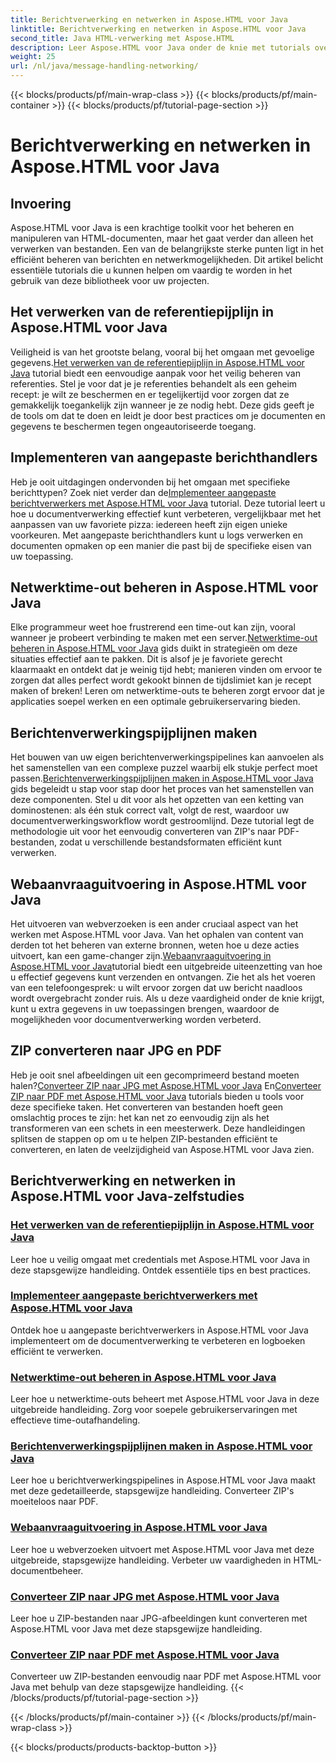 ```yaml
---
title: Berichtverwerking en netwerken in Aspose.HTML voor Java
linktitle: Berichtverwerking en netwerken in Aspose.HTML voor Java
second_title: Java HTML-verwerking met Aspose.HTML
description: Leer Aspose.HTML voor Java onder de knie met tutorials over berichtverwerking, netwerken en meer. Verbeter uw vaardigheden in documentverwerking.
weight: 25
url: /nl/java/message-handling-networking/
---
```


{{< blocks/products/pf/main-wrap-class >}}
{{< blocks/products/pf/main-container >}}
{{< blocks/products/pf/tutorial-page-section >}}

# Berichtverwerking en netwerken in Aspose.HTML voor Java

## Invoering

Aspose.HTML voor Java is een krachtige toolkit voor het beheren en manipuleren van HTML-documenten, maar het gaat verder dan alleen het verwerken van bestanden. Een van de belangrijkste sterke punten ligt in het efficiënt beheren van berichten en netwerkmogelijkheden. Dit artikel belicht essentiële tutorials die u kunnen helpen om vaardig te worden in het gebruik van deze bibliotheek voor uw projecten.

## Het verwerken van de referentiepijplijn in Aspose.HTML voor Java
 Veiligheid is van het grootste belang, vooral bij het omgaan met gevoelige gegevens.[Het verwerken van de referentiepijplijn in Aspose.HTML voor Java](./credentials-pipeline/) tutorial biedt een eenvoudige aanpak voor het veilig beheren van referenties. Stel je voor dat je je referenties behandelt als een geheim recept: je wilt ze beschermen en er tegelijkertijd voor zorgen dat ze gemakkelijk toegankelijk zijn wanneer je ze nodig hebt. Deze gids geeft je de tools om dat te doen en leidt je door best practices om je documenten en gegevens te beschermen tegen ongeautoriseerde toegang.

## Implementeren van aangepaste berichthandlers
 Heb je ooit uitdagingen ondervonden bij het omgaan met specifieke berichttypen? Zoek niet verder dan de[Implementeer aangepaste berichtverwerkers met Aspose.HTML voor Java](./custom-message-handler/) tutorial. Deze tutorial leert u hoe u documentverwerking effectief kunt verbeteren, vergelijkbaar met het aanpassen van uw favoriete pizza: iedereen heeft zijn eigen unieke voorkeuren. Met aangepaste berichthandlers kunt u logs verwerken en documenten opmaken op een manier die past bij de specifieke eisen van uw toepassing. 

## Netwerktime-out beheren in Aspose.HTML voor Java
 Elke programmeur weet hoe frustrerend een time-out kan zijn, vooral wanneer je probeert verbinding te maken met een server.[Netwerktime-out beheren in Aspose.HTML voor Java](./network-timeout/) gids duikt in strategieën om deze situaties effectief aan te pakken. Dit is alsof je je favoriete gerecht klaarmaakt en ontdekt dat je weinig tijd hebt; manieren vinden om ervoor te zorgen dat alles perfect wordt gekookt binnen de tijdslimiet kan je recept maken of breken! Leren om netwerktime-outs te beheren zorgt ervoor dat je applicaties soepel werken en een optimale gebruikerservaring bieden.

## Berichtenverwerkingspijplijnen maken
Het bouwen van uw eigen berichtenverwerkingspipelines kan aanvoelen als het samenstellen van een complexe puzzel waarbij elk stukje perfect moet passen.[Berichtenverwerkingspijplijnen maken in Aspose.HTML voor Java](./message-handler-pipeline/) gids begeleidt u stap voor stap door het proces van het samenstellen van deze componenten. Stel u dit voor als het opzetten van een ketting van dominostenen: als één stuk correct valt, volgt de rest, waardoor uw documentverwerkingsworkflow wordt gestroomlijnd. Deze tutorial legt de methodologie uit voor het eenvoudig converteren van ZIP's naar PDF-bestanden, zodat u verschillende bestandsformaten efficiënt kunt verwerken.

## Webaanvraaguitvoering in Aspose.HTML voor Java
 Het uitvoeren van webverzoeken is een ander cruciaal aspect van het werken met Aspose.HTML voor Java. Van het ophalen van content van derden tot het beheren van externe bronnen, weten hoe u deze acties uitvoert, kan een game-changer zijn.[Webaanvraaguitvoering in Aspose.HTML voor Java](./web-request-execution/)tutorial biedt een uitgebreide uiteenzetting van hoe u effectief gegevens kunt verzenden en ontvangen. Zie het als het voeren van een telefoongesprek: u wilt ervoor zorgen dat uw bericht naadloos wordt overgebracht zonder ruis. Als u deze vaardigheid onder de knie krijgt, kunt u extra gegevens in uw toepassingen brengen, waardoor de mogelijkheden voor documentverwerking worden verbeterd.

## ZIP converteren naar JPG en PDF
 Heb je ooit snel afbeeldingen uit een gecomprimeerd bestand moeten halen?[Converteer ZIP naar JPG met Aspose.HTML voor Java](./zip-to-jpg/) En[Converteer ZIP naar PDF met Aspose.HTML voor Java](./zip-to-pdf/) tutorials bieden u tools voor deze specifieke taken. Het converteren van bestanden hoeft geen omslachtig proces te zijn: het kan net zo eenvoudig zijn als het transformeren van een schets in een meesterwerk. Deze handleidingen splitsen de stappen op om u te helpen ZIP-bestanden efficiënt te converteren, en laten de veelzijdigheid van Aspose.HTML voor Java zien.

## Berichtverwerking en netwerken in Aspose.HTML voor Java-zelfstudies
### [Het verwerken van de referentiepijplijn in Aspose.HTML voor Java](./credentials-pipeline/)
Leer hoe u veilig omgaat met credentials met Aspose.HTML voor Java in deze stapsgewijze handleiding. Ontdek essentiële tips en best practices.
### [Implementeer aangepaste berichtverwerkers met Aspose.HTML voor Java](./custom-message-handler/)
Ontdek hoe u aangepaste berichtverwerkers in Aspose.HTML voor Java implementeert om de documentverwerking te verbeteren en logboeken efficiënt te verwerken.
### [Netwerktime-out beheren in Aspose.HTML voor Java](./network-timeout/)
Leer hoe u netwerktime-outs beheert met Aspose.HTML voor Java in deze uitgebreide handleiding. Zorg voor soepele gebruikerservaringen met effectieve time-outafhandeling.
### [Berichtenverwerkingspijplijnen maken in Aspose.HTML voor Java](./message-handler-pipeline/)
Leer hoe u berichtverwerkingspipelines in Aspose.HTML voor Java maakt met deze gedetailleerde, stapsgewijze handleiding. Converteer ZIP's moeiteloos naar PDF.
### [Webaanvraaguitvoering in Aspose.HTML voor Java](./web-request-execution/)
Leer hoe u webverzoeken uitvoert met Aspose.HTML voor Java met deze uitgebreide, stapsgewijze handleiding. Verbeter uw vaardigheden in HTML-documentbeheer.
### [Converteer ZIP naar JPG met Aspose.HTML voor Java](./zip-to-jpg/)
Leer hoe u ZIP-bestanden naar JPG-afbeeldingen kunt converteren met Aspose.HTML voor Java met deze stapsgewijze handleiding.
### [Converteer ZIP naar PDF met Aspose.HTML voor Java](./zip-to-pdf/)
Converteer uw ZIP-bestanden eenvoudig naar PDF met Aspose.HTML voor Java met behulp van deze stapsgewijze handleiding.
{{< /blocks/products/pf/tutorial-page-section >}}

{{< /blocks/products/pf/main-container >}}
{{< /blocks/products/pf/main-wrap-class >}}

{{< blocks/products/products-backtop-button >}}
